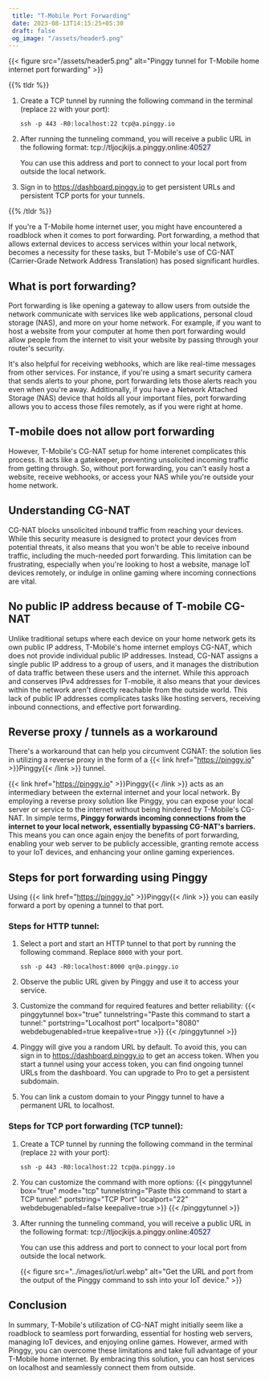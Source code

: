 ```yaml
---
 title: "T-Mobile Port Forwarding" 
 date: 2023-08-13T14:15:25+05:30
 draft: false 
 og_image: "/assets/header5.png"
---
```


{{< figure src="/assets/header5.png" alt="Pinggy tunnel for T-Mobile home internet port forwarding" >}}

{{% tldr %}}

1. Create a TCP tunnel by running the following command in the terminal (replace `22` with your port):
    ```
    ssh -p 443 -R0:localhost:22 tcp@a.pinggy.io
    ```

2. After running the tunneling command, you will receive a public URL in the following format:
    tcp://<span style="background: #fff0f0">tljocjkijs.a.pinggy.online</span>:<span style="background: #e9ecff">40527</span>

    You can use this address and port to connect to your local port from outside the local network.

3. Sign in to https://dashboard.pinggy.io to get persistent URLs and persistent TCP ports for your tunnels.  

{{% /tldr %}}


If you're a T-Mobile home internet user, you might have encountered a roadblock when it comes to port forwarding. Port forwarding, a method that allows external devices to access services within your local network, becomes a necessity for these tasks, but T-Mobile's use of CG-NAT (Carrier-Grade Network Address Translation) has posed significant hurdles.

## What is port forwarding?

Port forwarding is like opening a gateway to allow users from outside the network communicate with services like web applications, personal cloud storage (NAS), and more on your home network. For example, if you want to host a website from your computer at home then port forwarding would allow people from the internet to visit your website by passing through your router's security. 

It's also helpful for receiving webhooks, which are like real-time messages from other services. For instance, if you're using a smart security camera that sends alerts to your phone, port forwarding lets those alerts reach you even when you're away. Additionally, if you have a Network Attached Storage (NAS) device that holds all your important files, port forwarding allows you to access those files remotely, as if you were right at home.

## T-mobile does not allow port forwarding
However, T-Mobile's CG-NAT setup for home interenet complicates this process. It acts like a gatekeeper, preventing unsolicited incoming traffic from getting through. So, without port forwarding, you can't easily host a website, receive webhooks, or access your NAS while you're outside your home network.

## Understanding CG-NAT

CG-NAT blocks unsolicited inbound traffic from reaching your devices. While this security measure is designed to protect your devices from potential threats, it also means that you won't be able to receive inbound traffic, including the much-needed port forwarding. This limitation can be frustrating, especially when you're looking to host a website, manage IoT devices remotely, or indulge in online gaming where incoming connections are vital.

## No public IP address because of T-mobile CG-NAT

Unlike traditional setups where each device on your home network gets its own public IP address, T-Mobile's home internet employs CG-NAT, which does not provide individual public IP addresses. Instead, CG-NAT assigns a single public IP address to a group of users, and it manages the distribution of data traffic between these users and the internet. While this approach and conserves IPv4 addresses for T-mobile, it also means that your devices within the network aren't directly reachable from the outside world. This lack of public IP addresses complicates tasks like hosting servers, receiving inbound connections, and effective port forwarding.


## Reverse proxy / tunnels as a workaround

There's a workaround that can help you circumvent CGNAT: the solution lies in utilizing a reverse proxy in the form of a {{< link href="https://pinggy.io" >}}Pinggy{{< /link >}} tunnel.

{{< link href="https://pinggy.io" >}}Pinggy{{< /link >}} acts as an intermediary between the external internet and your local network. By employing a reverse proxy solution like Pinggy, you can expose your local server or service to the internet without being hindered by T-Mobile's CG-NAT. In simple terms, **Pinggy forwards incoming connections from the internet to your local network, essentially bypassing CG-NAT's barriers.** This means you can once again enjoy the benefits of port forwarding, enabling your web server to be publicly accessible, granting remote access to your IoT devices, and enhancing your online gaming experiences.

## Steps for port forwarding using Pinggy

Using {{< link href="https://pinggy.io" >}}Pinggy{{< /link >}} you can easily forward a port by opening a tunnel to that port.

### Steps for HTTP tunnel:

1. Select a port and start an HTTP tunnel to that port by running the following command. Replace `8000` with your port.
    ```
    ssh -p 443 -R0:localhost:8000 qr@a.pinggy.io
    ```
2. Observe the public URL given by Pinggy and use it to access your service.

3. Customize the command for required features and better reliability:
    {{< pinggytunnel box="true" tunnelstring="Paste this command to start a tunnel:" portstring="Localhost port" localport="8080" webdebugenabled=true keepalive=true >}}
    {{< /pinggytunnel >}}

4. Pinggy will give you a random URL by default. To avoid this, you can sign in to https://dashboard.pinggy.io to get an access token. When you start a tunnel using your access token, you can find ongoing tunnel URLs from the dashboard. You can upgrade to Pro to get a persistent subdomain.

5. You can link a custom domain to your Pinggy tunnel to have a permanent URL to localhost.

### Steps for TCP port forwarding (TCP tunnel):

1. Create a TCP tunnel by running the following command in the terminal (replace `22` with your port):
    ```
    ssh -p 443 -R0:localhost:22 tcp@a.pinggy.io
    ```

2. You can customize the command with more options:
    {{< pinggytunnel box="true" mode="tcp" tunnelstring="Paste this command to start a TCP tunnel:" portstring="TCP Port" localport="22" webdebugenabled=false keepalive=true >}}
    {{< /pinggytunnel >}}

3. After running the tunneling command, you will receive a public URL in the following format:
    tcp://<span style="background: #fff0f0">tljocjkijs.a.pinggy.online</span>:<span style="background: #e9ecff">40527</span>

    You can use this address and port to connect to your local port from outside the local network.

    {{< figure src="../images/iot/url.webp" alt="Get the URL and port from the output of the Pinggy command to ssh into your IoT device." >}}


## Conclusion

In summary, T-Mobile's utilization of CG-NAT might initially seem like a roadblock to seamless port forwarding, essential for hosting web servers, managing IoT devices, and enjoying online games. However, armed with Pinggy, you can overcome these limitations and take full advantage of your T-Mobile home internet. By embracing this solution, you can host services on localhost and seamlessly connect them from outside.